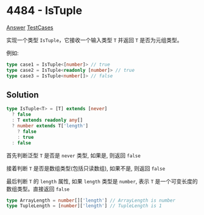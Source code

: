 # 4484 - IsTuple

[Answer](https://github.com/lybenson/ts-checker/blob/master/src/4484-medium-istuple/template.ts) [TestCases](https://github.com/lybenson/ts-checker/blob/master/src/4484-medium-istuple/test-cases.ts)

实现一个类型 `IsTuple`，它接收一个输入类型 `T` 并返回 `T` 是否为元组类型。

例如:

```ts
type case1 = IsTuple<[number]> // true
type case2 = IsTuple<readonly [number]> // true
type case3 = IsTuple<number[]> // false
```

## Solution

```ts
type IsTuple<T> = [T] extends [never]
  ? false
  : T extends readonly any[]
  ? number extends T['length']
    ? false
    : true
  : false
```

首先判断泛型 `T` 是否是 `never` 类型, 如果是, 则返回 `false`

接着判断 `T` 是否是数组类型(包括只读数组), 如果不是, 则返回 `false`

最后判断 `T` 的 `length` 属性, 如果 `length` 类型是 `number`, 表示 `T` 是一个可变长度的数组类型。直接返回 `false`

```ts
type ArrayLength = number[]['length'] // ArrayLength is number
type TupleLength = [number]['length'] // TupleLength is 1
```
